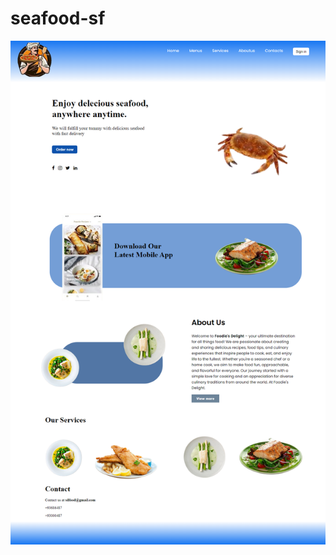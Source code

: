 # seafood-sf
![seafood](https://github.com/Amna-usman/seafood-sf/blob/main/food%20site.png?raw=true)

